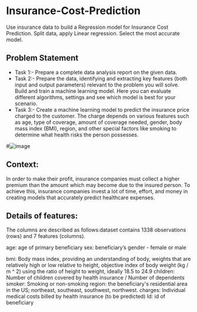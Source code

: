 # Insurance-Cost-Prediction
Use insurance data to build a Regression model for Insurance Cost Prediction. Split data, apply Linear regression. Select the most accurate model.

## Problem Statement
* Task 1:- Prepare a complete data analysis report on the given data.
* Task 2:- Prepare the data, identifying and extracting key features (both input and output parameters) relevant to the problem you will solve. Build and train a machine learning model. Here you can evaluate different algorithms, settings and see which model is best for your scenario.
* Task 3:- Create a machine learning model to predict the insurance price charged to the customer. The charge depends on various features such as age, type of coverage, amount of coverage needed, gender, body mass index (BMI), region, and other special factors like smoking to determine what health risks the person possesses.

#![image](https://github.com/shankargpande75/Insurance-Cost-Prediction/assets/154117576/8be1677f-87da-4968-84ec-15e02017384b)


## Context:
In order to make their profit, insurance companies must collect a higher premium than
the amount which may become due to the insured person. To achieve this, insurance
companies invest a lot of time, effort, and money in creating models that accurately
predict healthcare expenses.

## Details of features:
The columns are described as follows:dataset contains 1338 observations (rows) and 7 features (columns).

age: age of primary beneficiary
sex: beneficiary’s gender - female or male

bmi: Body mass index, providing an understanding of body, weights that are
relatively high or low relative to height, objective index of body weight (kg / m ^
2) using the ratio of height to weight, ideally 18.5 to 24.9
children: Number of children covered by health insurance / Number of
dependents
smoker: Smoking or non-smoking
region: the beneficiary&#39;s residential area in the US; northeast, southeast,
southwest, northwest.
charges: Individual medical costs billed by health insurance (to be predicted)
Id: id of beneficiary
